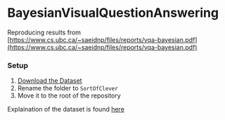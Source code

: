 # BayesianVisualQuestionAnswering

Reproducing results from [https://www.cs.ubc.ca/~saeidnp/files/reports/vqa-bayesian.pdf](https://www.cs.ubc.ca/~saeidnp/files/reports/vqa-bayesian.pdf)

### Setup
1. [Download the Dataset](https://www.kaggle.com/gruberpatrick/sortofclevr/download)
2. Rename the folder to `SortOfClever`
3. Move it to the root of the repository

Explaination of the dataset is found [here](https://github.com/kimhc6028/relational-networks#:~:text=Sort%2Dof%2DCLEVR%20is%20simplified,and%20placed%20in%20a%20image.)
